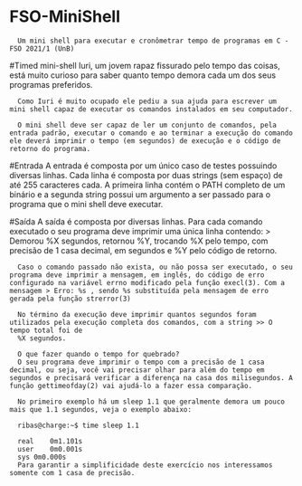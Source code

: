 # FSO-MiniShell
      Um mini shell para executar e cronômetrar tempo de programas em C - FSO 2021/1 (UnB)

#Timed mini-shell
      Iuri, um jovem rapaz fissurado pelo tempo das coisas, está muito curioso para saber quanto tempo demora cada um dos seus programas preferidos.

      Como Iuri é muito ocupado ele pediu a sua ajuda para escrever um mini shell capaz de executar os comandos instalados em seu computador.

      O mini shell deve ser capaz de ler um conjunto de comandos, pela entrada padrão, executar o comando e ao terminar a execução do comando ele deverá imprimir o tempo (em segundos) de execução e o código de retorno do programa.

#Entrada
      A entrada é composta por um único caso de testes possuindo diversas linhas. Cada linha é composta por duas strings (sem espaço) de até 255 caracteres cada. A primeira linha contém o PATH completo de um binário e a segunda string possui um argumento a ser passado para o programa que o mini shell deve executar.

#Saída
      A saída é composta por diversas linhas. Para cada comando executado o seu programa deve imprimir uma única linha contendo: > Demorou %X
      segundos, retornou %Y, trocando %X pelo tempo, com precisão de 1 casa decimal, em segundos e %Y pelo código de retorno.

      Caso o comando passado não exista, ou não possa ser executado, o seu programa deve imprimir a mensagem, em inglês, do código de erro configurado na variável errno modificado pela função execl(3). Com a mensagem > Erro: %s , sendo %s substituída pela mensagem de erro gerada pela função strerror(3)

      No término da execução deve imprimir quantos segundos foram utilizados pela execução completa dos comandos, com a string >> O tempo total foi de
      %X segundos.

      O que fazer quando o tempo for quebrado?
      O seu programa deve imprimir o tempo com a precisão de 1 casa decimal, ou seja, você vai precisar olhar para além do tempo em segundos e precisará verificar a diferença na casa dos milisegundos. A função gettimeofday(2) vai ajudá-lo a fazer essa comparação.

      No primeiro exemplo há um sleep 1.1 que geralmente demora um pouco mais que 1.1 segundos, veja o exemplo abaixo:

      ribas@charge:~$ time sleep 1.1

      real    0m1.101s
      user    0m0.001s
      sys 0m0.000s
      Para garantir a simplificidade deste exercício nos interessamos somente com 1 casa de precisão.
